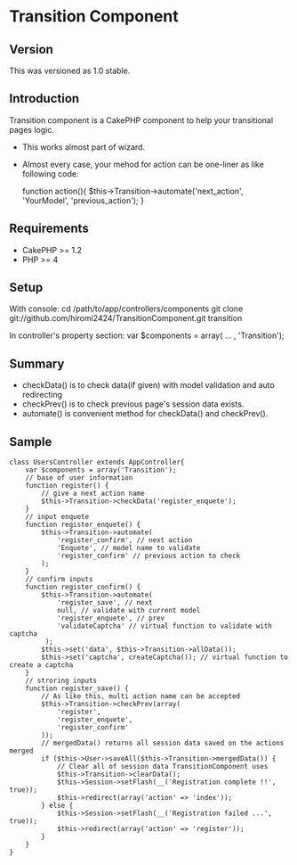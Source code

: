 # Transition Component #

## Version ##

This was versioned as 1.0 stable.

## Introduction ##

Transition component is a CakePHP component to help your transitional pages logic.
- This works almost part of wizard.
- Almost every case, your mehod for action can be one-liner as like following code:

	function action(){
		$this->Transition->automate('next_action', 'YourModel', 'previous_action');
	}

## Requirements ##

- CakePHP >= 1.2
- PHP >= 4

## Setup ##

With console:
	cd /path/to/app/controllers/components
	git clone git://github.com/hiromi2424/TransitionComponent.git transition

In controller's property section:
	var $components = array( ... , 'Transition');

## Summary ##

- checkData() is to check data(if given) with model validation and auto redirecting
- checkPrev() is to check previous page's session data exists.
- automate() is convenient method for checkData() and checkPrev().

## Sample ##

	class UsersController extends AppController{
		var $components = array('Transition');
		// base of user information
		function register() {
			// give a next action name
			$this->Transition->checkData('register_enquete');
		}
		// input enquete
		function register_enquete() {
			$this->Transition->automate(
				'register_confirm', // next action
				'Enquete', // model name to validate
				'register_confirm' // previous action to check
			);
		}
		// confirm inputs
		function register_confirm() {
			$this->Transition->automate(
				'register_save', // next
				null, // validate with current model
				'register_enquete', // prev
				'validateCaptcha' // virtual function to validate with captcha
			 );
			$this->set('data', $this->Transition->allData());
			$this->set('captcha', createCaptcha()); // virtual function to create a captcha
		}
		// stroring inputs
		function register_save() {
			// As like this, multi action name can be accepted
			$this->Transition->checkPrev(array(
				'register',
				'register_enquete',
				'register_confirm'
			));
			// mergedData() returns all session data saved on the actions merged
			if ($this->User->saveAll($this->Transition->mergedData()) {
				// Clear all of session data TransitionComponent uses
				$this->Transition->clearData();
				$this->Session->setFlash(__('Registration complete !!', true));
				$this->redirect(array('action' => 'index'));
			} else {
				$this->Session->setFlash(__('Registration failed ...', true));
				$this->redirect(array('action' => 'register'));
			}
		}
	}

